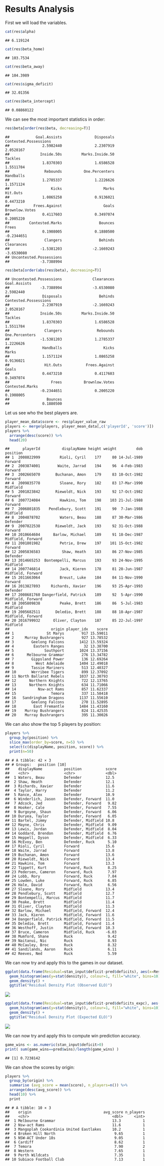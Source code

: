 Results Analysis
================

First we will load the variables.

``` r
cat(res$alpha)
```

    ## 6.119124

``` r
cat(res$beta_home)
```

    ## 103.7534

``` r
cat(res$beta_away)
```

    ## 104.3989

``` r
cat(res$sigma_deficit)
```

    ## 32.01356

``` r
cat(res$beta_intercept)
```

    ## 0.08860122

We can see the most important statistics in order:

``` r
res$beta[order(res$beta, decreasing=T)]
```

    ##            Goal.Assists               Disposals   Contested.Possessions 
    ##               2.5982440               2.2307919               2.0528167 
    ##              Inside.50s         Marks.Inside.50                 Tackles 
    ##               1.8370303               1.6586528               1.5511784 
    ##                Rebounds          One.Percenters               Handballs 
    ##               1.2785337               1.2226626               1.1571124 
    ##                   Kicks                   Marks                Hit.Outs 
    ##               1.0865258               0.9136021               0.4473210 
    ##           Frees.Against                   Goals          Brownlow.Votes 
    ##               0.4117603               0.3497074               0.2005220 
    ##         Contested.Marks                 Bounces                   Frees 
    ##               0.1908005               0.1880500              -0.2344651 
    ##                Clangers                 Behinds              Clearances 
    ##              -1.5381203              -2.1669243              -3.6530080 
    ## Uncontested.Possessions 
    ##              -3.7388994

``` r
res$beta[order(abs(res$beta), decreasing=T)]
```

    ## Uncontested.Possessions              Clearances            Goal.Assists 
    ##              -3.7388994              -3.6530080               2.5982440 
    ##               Disposals                 Behinds   Contested.Possessions 
    ##               2.2307919              -2.1669243               2.0528167 
    ##              Inside.50s         Marks.Inside.50                 Tackles 
    ##               1.8370303               1.6586528               1.5511784 
    ##                Clangers                Rebounds          One.Percenters 
    ##              -1.5381203               1.2785337               1.2226626 
    ##               Handballs                   Kicks                   Marks 
    ##               1.1571124               1.0865258               0.9136021 
    ##                Hit.Outs           Frees.Against                   Goals 
    ##               0.4473210               0.4117603               0.3497074 
    ##                   Frees          Brownlow.Votes         Contested.Marks 
    ##              -0.2344651               0.2005220               0.1908005 
    ##                 Bounces 
    ##               0.1880500

Let us see who the best players are.

``` r
player_mean_data$score <- res$player_value_raw
players <- merge(players, player_mean_data[,c('playerId', 'score')])
players %>%
  arrange(desc(score)) %>%
  head(20)
```

    ##      playerId          displayName height weight         dob          position
    ## 1  2008822999         Rioli, Cyril    177     80 14-Jul-1989           Forward
    ## 2  2003874001        Waite, Jarrad    194     96  4-Feb-1983           Forward
    ## 3  2002665070       Buchanan, Amon    179     83 10-Oct-1982           Forward
    ## 4  2009835778         Sloane, Rory    182     83 17-Mar-1990          Midfield
    ## 5  2001823842       Riewoldt, Nick    193     92 17-Oct-1982           Forward
    ## 6  2007724084         Hawkins, Tom    198    103 21-Jul-1988           Forward
    ## 7  2006801835    Pendlebury, Scott    191     90  7-Jan-1988          Midfield
    ## 8  2004878702         Waters, Beau    188     87 30-Mar-1986          Defender
    ## 9  2007822538       Riewoldt, Jack    193     92 31-Oct-1988           Forward
    ## 10 2010664604      Barlow, Michael    189     91 18-Dec-1987 Midfield, Forward
    ## 11 2001801982         Petrie, Drew    197    101 15-Oct-1982           Forward
    ## 12 2005836583          Shaw, Heath    183     86 27-Nov-1985          Defender
    ## 13 2014665253  Bontempelli, Marcus    193     93 24-Nov-1995          Midfield
    ## 14 2007746814         Jack, Kieren    178     81 28-Jun-1987 Midfield, Forward
    ## 15 2011663064         Breust, Luke    184     84 11-Nov-1990           Forward
    ## 16 2013827893     Richards, Xavier    196     93 25-Apr-1993          Defender
    ## 17 2008681760 Dangerfield, Patrick    189     92  5-Apr-1990 Midfield, Forward
    ## 18 2005809838         Peake, Brett    186     86  5-Jul-1983          Midfield
    ## 19 2005682511       Deledio, Brett    188     88 18-Apr-1987 Midfield, Forward
    ## 20 2016799932      Oliver, Clayton    187     85 22-Jul-1997          Midfield
    ##                   origin player_idx    score
    ## 1               St Marys        917 15.59011
    ## 2     Murray Bushrangers        927 13.78532
    ## 3        Geelong Falcons       1412 13.59324
    ## 4         Eastern Ranges         32 13.38700
    ## 5              Southport       1024 13.37156
    ## 6      Melbourne Grammar        276 13.34782
    ## 7        Gippsland Power        136 12.69264
    ## 8          West Adelaide       1404 12.49018
    ## 9        Tassie Mariners        513 12.40327
    ## 10       Werribee Tigers        899 12.37092
    ## 11 North Ballarat Rebels       1037 12.30793
    ## 12      Northern Knights        722 12.13765
    ## 13      Northern Knights        634 11.71066
    ## 14          Nsw-act Rams        857 11.62337
    ## 15                Temora        337 11.58418
    ## 16   Sandringham Dragons       1137 11.55610
    ## 17       Geelong Falcons        270 11.52895
    ## 18        East Fremantle       1484 11.43160
    ## 19    Murray Bushrangers        824 11.42535
    ## 20    Murray Bushrangers        395 11.30026

We can also show the top 5 players by position:

``` r
players %>%
  group_by(position) %>%
  slice_max(order_by=score, n=5) %>%
  select(c(displayName, position, score)) %>%
  print(n=50)
```

    ## # A tibble: 42 × 3
    ## # Groups:   position [10]
    ##    displayName          position           score
    ##    <chr>                <chr>              <dbl>
    ##  1 Waters, Beau         Defender           12.5 
    ##  2 Shaw, Heath          Defender           12.1 
    ##  3 Richards, Xavier     Defender           11.6 
    ##  4 Taylor, Harry        Defender           11.2 
    ##  5 Rance, Alex          Defender           10.9 
    ##  6 Winderlich, Jason    Defender, Forward  11.0 
    ##  7 Adcock, Jed          Defender, Forward   9.82
    ##  8 Hooker, Cale         Defender, Forward   7.55
    ##  9 Burgoyne, Shaun      Defender, Forward   6.06
    ## 10 Duryea, Taylor       Defender, Forward   6.05
    ## 11 Bartel, Jimmy        Defender, Midfield 10.8 
    ## 12 Mayne, Chris         Defender, Midfield  9.09
    ## 13 Lewis, Jordan        Defender, Midfield  8.04
    ## 14 Goddard, Brendon     Defender, Midfield  6.76
    ## 15 Heppell, Dyson       Defender, Midfield  6.33
    ## 16 McEvoy, Ben          Defender, Ruck      5.10
    ## 17 Rioli, Cyril         Forward            15.6 
    ## 18 Waite, Jarrad        Forward            13.8 
    ## 19 Buchanan, Amon       Forward            13.6 
    ## 20 Riewoldt, Nick       Forward            13.4 
    ## 21 Hawkins, Tom         Forward            13.3 
    ## 22 Tippett, Kurt        Forward, Ruck       8.25
    ## 23 Pedersen, Cameron    Forward, Ruck       7.97
    ## 24 Lobb, Rory           Forward, Ruck       7.84
    ## 25 Lowden, Luke         Forward, Ruck       6.85
    ## 26 Hale, David          Forward, Ruck       6.56
    ## 27 Sloane, Rory         Midfield           13.4 
    ## 28 Pendlebury, Scott    Midfield           12.7 
    ## 29 Bontempelli, Marcus  Midfield           11.7 
    ## 30 Peake, Brett         Midfield           11.4 
    ## 31 Oliver, Clayton      Midfield           11.3 
    ## 32 Barlow, Michael      Midfield, Forward  12.4 
    ## 33 Jack, Kieren         Midfield, Forward  11.6 
    ## 34 Dangerfield, Patrick Midfield, Forward  11.5 
    ## 35 Deledio, Brett       Midfield, Forward  11.4 
    ## 36 Westhoff, Justin     Midfield, Forward  10.3 
    ## 37 Bruce, Cameron       Midfield, Ruck     -6.03
    ## 38 Mumford, Shane       Ruck                9.42
    ## 39 Naitanui, Nic        Ruck                8.93
    ## 40 McCauley, Broc       Ruck                8.32
    ## 41 Sandilands, Aaron    Ruck                6.11
    ## 42 Reeves, Ned          Ruck                5.59

We can now try and apply this to the games in our dataset.

``` r
ggplot(data.frame(Residual=stan_input$deficit-pred$deficits), aes(x=Residual)) +
  geom_histogram(aes(y=stat(density)), colour=1, fill="white", bins=10) +
  geom_density() +
  ggtitle("Residual Density Plot (Observed ELO)")
```

![](analysis_files/figure-gfm/unnamed-chunk-5-1.png)<!-- -->

``` r
ggplot(data.frame(Residual=stan_input$deficit-pred$deficits_expc), aes(x=Residual)) +
  geom_histogram(aes(y=stat(density)), colour=1, fill="white", bins=10) +
  geom_density() +
  ggtitle("Residual Density Plot (Expected ELO)")
```

![](analysis_files/figure-gfm/unnamed-chunk-5-2.png)<!-- -->

We can now try and apply this to compute win prediction accuracy.

``` r
game_wins <- as.numeric(stan_input$deficit>0)
print( sum(game_wins==pred$wins)/length(game_wins) )
```

    ## [1] 0.7238142

We can show the scores by origin:

``` r
players %>%
  group_by(origin) %>%
  summarise (avg_score = mean(score), n_players=n()) %>%
  arrange(desc(avg_score)) %>%
  head(10) %>%
  print
```

    ## # A tibble: 10 × 3
    ##    origin                                 avg_score n_players
    ##    <chr>                                      <dbl>     <int>
    ##  1 Melbourne Grammar                          13.3          1
    ##  2 Nsw-act Rams                               11.6          1
    ##  3 Mangoplah Cookardinia United Eastlakes     10.2          1
    ##  4 Broken Hill North                           9.65         1
    ##  5 NSW-ACT Under 18s                           9.05         1
    ##  6 Cardiff                                     8.62         1
    ##  7 Temora                                      7.90         2
    ##  8 Western                                     7.65         1
    ##  9 Perth Wildcats                              7.35         1
    ## 10 Subiaco Football Club                       7.13         1

